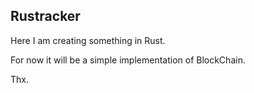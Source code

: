 Rustracker
---

Here I am creating something in Rust.

For now it will be a simple implementation of BlockChain.

Thx.
